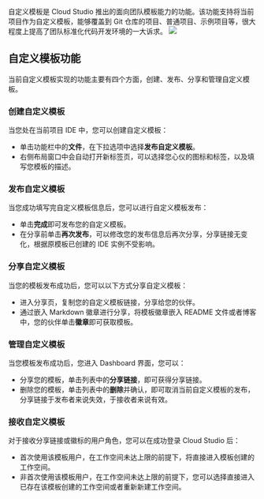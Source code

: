 自定义模板是 Cloud Studio 推出的面向团队模板能力的功能。该功能支持将当前项目作为自定义模板，能够覆盖到 Git 仓库的项目、普通项目、示例项目等，很大程度上提高了团队标准化代码开发环境的一大诉求。
 ![](https://qcloudimg.tencent-cloud.cn/raw/a275498cc4ee65a75bdab9e96fa7163d.png)

## 自定义模板功能
当前自定义模板实现的功能主要有四个方面，创建、发布、分享和管理自定义模板。

### 创建自定义模板
当您处在当前项目 IDE 中，您可以创建自定义模板：
- 单击功能栏中的**文件**，在下拉选项中选择**发布自定义模板**。
- 右侧布局窗口中会自动打开新标签页，可以选择您心仪的图标和标签，以及填写您模板的描述。


### 发布自定义模板
当您成功填写完自定义模板信息后，您可以进行自定义模板发布：
- 单击**完成**即可发布您的自定义模板。
- 在分享前单击**再次发布**，可以修改您的发布信息后再次分享，分享链接无变化，根据原模板已创建的 IDE 实例不受影响。

### 分享自定义模板
当您的模板发布成功后，您可以以下方式分享自定义模板：
- 进入分享页，复制您的自定义模板链接，分享给您的伙伴。
- 通过嵌入 Markdown 徽章进行分享，将模板徽章嵌入 README 文件或者博客中，您的伙伴单击**徽章**即可获取模板。

### 管理自定义模板
当您模板发布成功后，您进入 Dashboard 界面，您可以：
- 分享您的模板，单击列表中的**分享链接**，即可获得分享链接。
- 删除您的模板，单击列表中的**删除**并确认，即可取消当前自定义模板的发布，分享链接于发布者来说失效，于接收者来说有效。

### 接收自定义模板
对于接收分享链接或徽标的用户角色，您可以在成功登录 Cloud Studio 后：
- 首次使用该模板用户，在工作空间未达上限的前提下，将直接进入模板创建的工作空间。
- 非首次使用该模板用户，在工作空间未达上限的前提下，您可以选择直接进入已存在该模板创建的工作空间或者重新新建工作空间。
